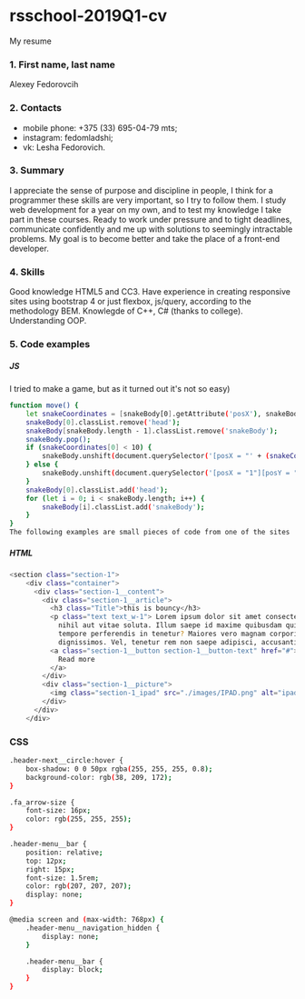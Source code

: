 # rsschool-2019Q1-cv
My resume
### 1. First name, last name
  Alexey
  Fedorovcih
### 2. Contacts
   - mobile phone: +375 (33) 695-04-79 mts;
   - instagram: fedomladshi;
   - vk: Lesha Fedorovich.
### 3. Summary 
   I appreciate the sense of purpose and discipline in people, I think for a programmer these skills are very important, so I try to     follow them. I study web development for a year on my own, and to test my knowledge I take part in these courses. Ready to work under pressure and to tight deadlines, communicate confidently and me up with solutions to seemingly intractable problems. My goal is to become better and take the place of a front-end developer.
### 4. Skills
Good knowledge HTML5 and СС3. Have experience in creating responsive sites using bootstrap 4 or just flexbox, js/query, according to the methodology BEM. Knowlegde of C++, C# (thanks to college). Understanding OOP.
### 5. Code examples
##### JS
I tried to make a game, but as it turned out it's not so easy)
```sh
function move() {
    let snakeCoordinates = [snakeBody[0].getAttribute('posX'), snakeBody[0].getAttribute('posY')];
    snakeBody[0].classList.remove('head');
    snakeBody[snakeBody.length - 1].classList.remove('snakeBody');
    snakeBody.pop();
    if (snakeCoordinates[0] < 10) {
        snakeBody.unshift(document.querySelector('[posX = "' + (snakeCoordinates[0] + 1) + '"][posY = "' + snakeCoordinates[1] + '"]'));
    } else {
        snakeBody.unshift(document.querySelector('[posX = "1"][posY = "' + snakeCoordinates[1] + '"]'));
    }
    snakeBody[0].classList.add('head');
    for (let i = 0; i < snakeBody.length; i++) {
        snakeBody[i].classList.add('snakeBody');
    }
}
The following examples are small pieces of code from one of the sites
```
##### HTML
```sh
<section class="section-1">
    <div class="container">
      <div class="section-1__content">
        <div class="section-1__article">
          <h3 class="Title">this is bouncy</h3>
          <p class="text text_w-1"> Lorem ipsum dolor sit amet consectetur adipisicing elit. Veritatis voluptas fuga
            nihil aut vitae soluta. Illum saepe id maxime quibusdam quisquam assumenda dolor nam soluta repellat,
            tempore perferendis in tenetur? Maiores vero magnam corporis nihil ipsa vitae ullam minima necessitatibus
            dignissimos. Vel, tenetur rem non saepe adipisci, accusantium voluptas.</p>
          <a class="section-1__button section-1__button-text" href="#">
            Read more
          </a>
        </div>
        <div class="section-1__picture">
          <img class="section-1_ipad" src="./images/IPAD.png" alt="ipad">
        </div>
      </div>
    </div>
```
### CSS
```sh
.header-next__circle:hover {
	box-shadow: 0 0 50px rgba(255, 255, 255, 0.8);
	background-color: rgb(38, 209, 172);
}

.fa_arrow-size {
	font-size: 16px;
	color: rgb(255, 255, 255);
}

.header-menu__bar {
	position: relative;
	top: 12px;
	right: 15px;
	font-size: 1.5rem;
	color: rgb(207, 207, 207);
	display: none;
}

@media screen and (max-width: 768px) {
	.header-menu__navigation_hidden {
		display: none;
	}

	.header-menu__bar {
		display: block;
	}
}
```
